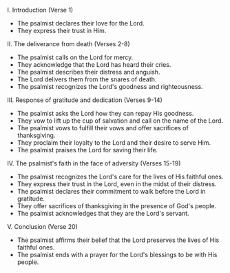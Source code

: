 I. Introduction (Verse 1)
- The psalmist declares their love for the Lord.
- They express their trust in Him.

II. The deliverance from death (Verses 2-8)
- The psalmist calls on the Lord for mercy.
- They acknowledge that the Lord has heard their cries.
- The psalmist describes their distress and anguish.
- The Lord delivers them from the snares of death.
- The psalmist recognizes the Lord's goodness and righteousness.

III. Response of gratitude and dedication (Verses 9-14)
- The psalmist asks the Lord how they can repay His goodness.
- They vow to lift up the cup of salvation and call on the name of the Lord.
- The psalmist vows to fulfill their vows and offer sacrifices of thanksgiving.
- They proclaim their loyalty to the Lord and their desire to serve Him.
- The psalmist praises the Lord for saving their life.

IV. The psalmist's faith in the face of adversity (Verses 15-19)
- The psalmist recognizes the Lord's care for the lives of His faithful ones.
- They express their trust in the Lord, even in the midst of their distress.
- The psalmist declares their commitment to walk before the Lord in gratitude.
- They offer sacrifices of thanksgiving in the presence of God's people.
- The psalmist acknowledges that they are the Lord's servant.

V. Conclusion (Verse 20)
- The psalmist affirms their belief that the Lord preserves the lives of His faithful ones.
- The psalmist ends with a prayer for the Lord's blessings to be with His people.